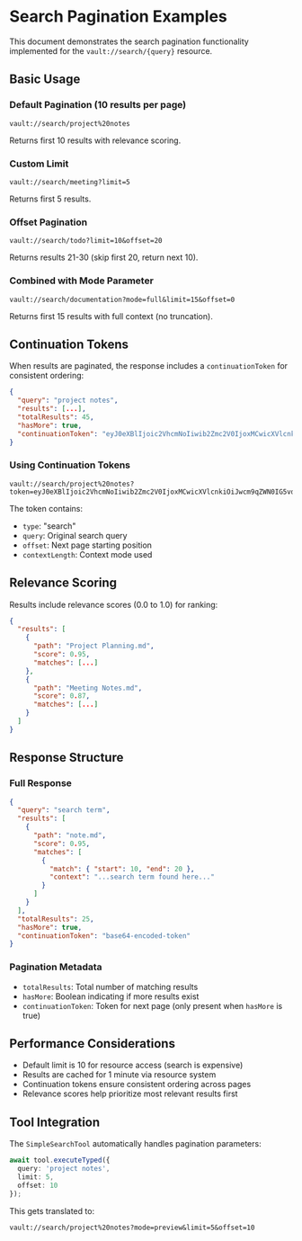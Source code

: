# Search Pagination Examples

This document demonstrates the search pagination functionality implemented for the `vault://search/{query}` resource.

## Basic Usage

### Default Pagination (10 results per page)
```
vault://search/project%20notes
```
Returns first 10 results with relevance scoring.

### Custom Limit
```
vault://search/meeting?limit=5
```
Returns first 5 results.

### Offset Pagination
```
vault://search/todo?limit=10&offset=20
```
Returns results 21-30 (skip first 20, return next 10).

### Combined with Mode Parameter
```
vault://search/documentation?mode=full&limit=15&offset=0
```
Returns first 15 results with full context (no truncation).

## Continuation Tokens

When results are paginated, the response includes a `continuationToken` for consistent ordering:

```json
{
  "query": "project notes",
  "results": [...],
  "totalResults": 45,
  "hasMore": true,
  "continuationToken": "eyJ0eXBlIjoic2VhcmNoIiwib2Zmc2V0IjoxMCwicXVlcnkiOiJwcm9qZWN0IG5vdGVzIiwiY29udGV4dExlbmd0aCI6MTAwfQ=="
}
```

### Using Continuation Tokens
```
vault://search/project%20notes?token=eyJ0eXBlIjoic2VhcmNoIiwib2Zmc2V0IjoxMCwicXVlcnkiOiJwcm9qZWN0IG5vdGVzIiwiY29udGV4dExlbmd0aCI6MTAwfQ==
```

The token contains:
- `type`: "search" 
- `query`: Original search query
- `offset`: Next page starting position
- `contextLength`: Context mode used

## Relevance Scoring

Results include relevance scores (0.0 to 1.0) for ranking:

```json
{
  "results": [
    {
      "path": "Project Planning.md",
      "score": 0.95,
      "matches": [...]
    },
    {
      "path": "Meeting Notes.md", 
      "score": 0.87,
      "matches": [...]
    }
  ]
}
```

## Response Structure

### Full Response
```json
{
  "query": "search term",
  "results": [
    {
      "path": "note.md",
      "score": 0.95,
      "matches": [
        {
          "match": { "start": 10, "end": 20 },
          "context": "...search term found here..."
        }
      ]
    }
  ],
  "totalResults": 25,
  "hasMore": true,
  "continuationToken": "base64-encoded-token"
}
```

### Pagination Metadata
- `totalResults`: Total number of matching results
- `hasMore`: Boolean indicating if more results exist
- `continuationToken`: Token for next page (only present when `hasMore` is true)

## Performance Considerations

- Default limit is 10 for resource access (search is expensive)
- Results are cached for 1 minute via resource system
- Continuation tokens ensure consistent ordering across pages
- Relevance scores help prioritize most relevant results first

## Tool Integration

The `SimpleSearchTool` automatically handles pagination parameters:

```typescript
await tool.executeTyped({
  query: 'project notes',
  limit: 5,
  offset: 10
});
```

This gets translated to:
```
vault://search/project%20notes?mode=preview&limit=5&offset=10
```